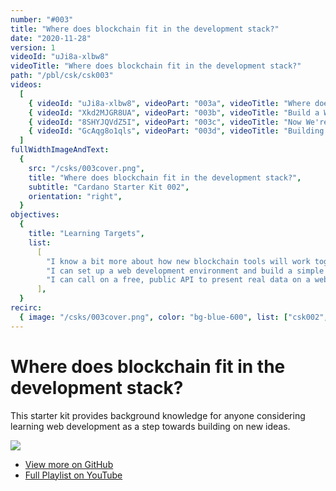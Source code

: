 ```yaml
---
number: "#003"
title: "Where does blockchain fit in the development stack?"
date: "2020-11-28"
version: 1
videoId: "uJi8a-xlbw8"
videoTitle: "Where does blockchain fit in the development stack?"
path: "/pbl/csk/csk003"
videos:
  [
    { videoId: "uJi8a-xlbw8", videoPart: "003a", videoTitle: "Where does blockchain fit in a web development stack?" },
    { videoId: "Xkd2MJGR8UA", videoPart: "003b", videoTitle: "Build a Web Page Like It's 1999" },
    { videoId: "8SHYJQVdZ5I", videoPart: "003c", videoTitle: "Now We're Cooking" },
    { videoId: "GcAqg8o1qls", videoPart: "003d", videoTitle: "Building an Interactive App" },
  ]
fullWidthImageAndText:
  {
    src: "/csks/003cover.png",
    title: "Where does blockchain fit in the development stack?",
    subtitle: "Cardano Starter Kit 002",
    orientation: "right",
  }
objectives:
  {
    title: "Learning Targets",
    list:
      [
        "I know a bit more about how new blockchain tools will work together with exisiting web technology.",
        "I can set up a web development environment and build a simple web site.",
        "I can call on a free, public API to present real data on a web page.",
      ],
  }
recirc:
  { image: "/csks/003cover.png", color: "bg-blue-600", list: ["csk002", "csk004", "csk005"] }
---     
```


# Where does blockchain fit in the development stack?

This starter kit provides background knowledge for anyone considering learning web development as a step towards building on new ideas.

![](/csks/003cover.png)

- [View more on GitHub](https://github.com/GimbaLabs/csk-003)
- [Full Playlist on YouTube](https://www.youtube.com/playlist?list=PLfiIgLMz-N6F_697XNFVSyax38_9XH8bV")